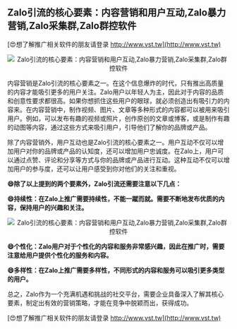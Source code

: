 ## **Zalo引流的核心要素：内容营销和用户互动,Zalo暴力营销,Zalo采集群,Zalo群控软件**

[😍想了解推广相关软件的朋友请登录 http://www.vst.tw](http://www.vst.tw)

 <center><img src="https://vst.tw/MP4/tuiguang/png/4.png" alt="Zalo引流的核心要素：内容营销和用户互动,Zalo暴力营销,Zalo采集群,Zalo群控软件"></center>

内容营销是Zalo引流的核心要素之一。在这个信息爆炸的时代，只有推出高质量的内容才能吸引更多的用户关注。Zalo用户以年轻人为主，因此对于内容的品质和创意性要求都很高。如果你想抓住这些用户的眼球，就必须创造出有吸引力的内容来。在内容营销中，制作视频、图片、文章等多种形式的内容都可以被用来吸引用户。例如，可以发布有趣的视频或照片，创作原创的文章或博客，或是制作有趣的动图等内容，通过这些方式来吸引用户，引导他们了解你的品牌或产品。

除了内容营销外，用户互动也是Zalo引流的核心要素之一。用户互动不仅可以增加用户对你的品牌或产品的认知度，还可以增加用户忠诚度。在Zalo上，用户可以通过点赞、评论和分享等方式与你的品牌或产品进行互动。这种互动不仅可以增加用户的参与度，还可以让用户感受到你对他们的关注和重视。

**😄除了以上提到的两个要素外，Zalo引流还需要注意以下几点：**

**😄持续性：在Zalo上推广需要持续性，不能一蹴而就。需要不断地发布优质的内容，保持用户的兴趣和关注。**

 <center><img src="https://vst.tw/MP4/tuiguang/png/4.png" alt="Zalo引流的核心要素：内容营销和用户互动,Zalo暴力营销,Zalo采集群,Zalo群控软件"></center>

**😄个性化：Zalo用户对于个性化的内容和服务非常感兴趣，因此在推广时，需要注意给用户提供个性化的服务和内容。**

**😄多样性：在Zalo上推广需要多样性，不同形式的内容和服务可以吸引更多类型的用户。**

总之，Zalo作为一个充满机遇和挑战的社交平台，需要企业具备深入了解其核心要素，制定出有效的营销策略，才能在竞争中脱颖而出，获得成功。

[😍想了解推广相关软件的朋友请登录 http://www.vst.tw](http://www.vst.tw)



